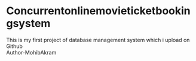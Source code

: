# Concurrentonlinemovieticketbookingsystem
This is my first project of database management system  which i upload on Github
<br>
Author-MohibAkram
